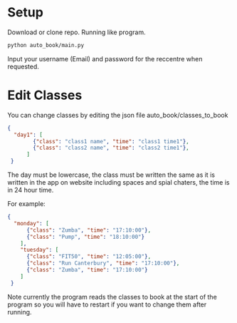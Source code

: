 # Setup
Download or clone repo.
Running like program.
```bash
python auto_book/main.py
```
Input your username (Email) and password for the reccentre when requested.


# Edit Classes
You can change classes by editing the json file auto_book/classes_to_book
```json
{
  "day1": [
        {"class": "class1 name", "time": "class1 time1"},
        {"class": "class2 name", "time": "class2 time1"},
      ]
 }
```
The day must be lowercase, the class must be written the same as it is written in the app on website including spaces and spial chaters, the time is in 24 hour time.

For example:
```json
{
  "monday": [
      {"class": "Zumba", "time": "17:10:00"},
      {"class": "Pump", "time": "18:10:00"}
    ],
    "tuesday": [
      {"class": "FIT50", "time": "12:05:00"},
      {"class": "Run Canterbury", "time": "17:10:00"},
      {"class": "Zumba", "time": "17:10:00"}
    ]
 }
 ```
 
 Note currently the program reads the classes to book at the start of the program so you will have to restart if you want to change them after running.
